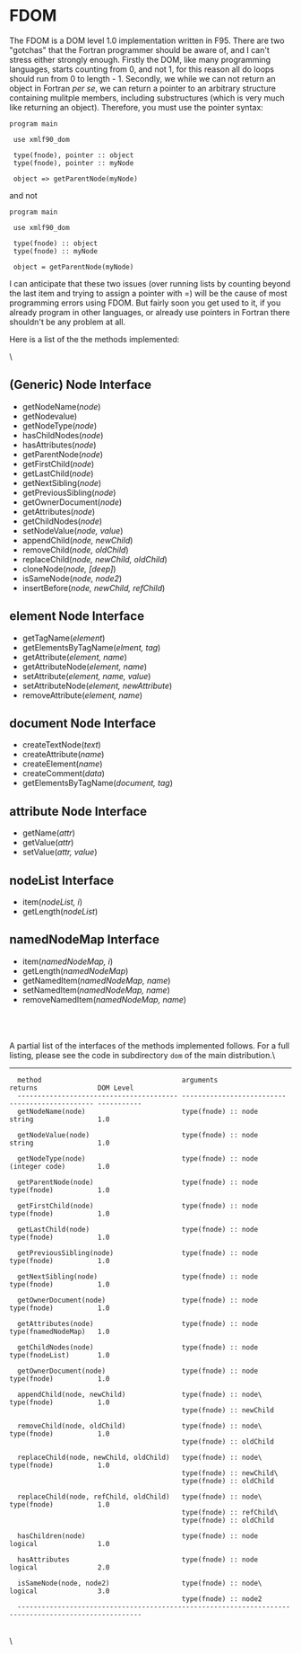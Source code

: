 FDOM
====

The FDOM is a DOM level 1.0 implementation written in F95. There are two
"gotchas" that the Fortran programmer should be aware of, and I can't
stress either strongly enough. Firstly the DOM, like many programming
languages, starts counting from 0, and not 1, for this reason all do
loops should run from 0 to length - 1. Secondly, we while we can not
return an object in Fortran *per se*, we can return a pointer to an
arbitrary structure containing mulitple members, including substructures
(which is very much like returning an object). Therefore, you must use
the pointer syntax:

    program main

     use xmlf90_dom
     
     type(fnode), pointer :: object
     type(fnode), pointer :: myNode
     
     object => getParentNode(myNode)
     

and not

    program main

     use xmlf90_dom
     
     type(fnode) :: object
     type(fnode) :: myNode
     
     object = getParentNode(myNode)
     

I can anticipate that these two issues (over running lists by counting
beyond the last item and trying to assign a pointer with =) will be the
cause of most programming errors using FDOM. But fairly soon you get
used to it, if you already program in other languages, or already use
pointers in Fortran there shouldn't be any problem at all.

Here is a list of the the methods implemented:

\

(Generic) Node Interface
------------------------

-   getNodeName(*node*)
-   getNodevalue)
-   getNodeType(*node*)
-   hasChildNodes(*node*)
-   hasAttributes(*node*)
-   getParentNode(*node*)
-   getFirstChild(*node*)
-   getLastChild(*node*)
-   getNextSibling(*node*)
-   getPreviousSibling(*node*)
-   getOwnerDocument(*node*)
-   getAttributes(*node*)
-   getChildNodes(*node*)
-   setNodeValue(*node, value*)
-   appendChild(*node, newChild*)
-   removeChild(*node, oldChild*)
-   replaceChild(*node, newChild, oldChild*)
-   cloneNode(*node, \[deep\]*)
-   isSameNode(*node, node2*)
-   insertBefore(*node, newChild, refChild*)

element Node Interface
----------------------

-   getTagName(*element*)
-   getElementsByTagName(*elment, tag*)
-   getAttribute(*element, name*)
-   getAttributeNode(*element, name*)
-   setAttribute(*element, name, value*)
-   setAttributeNode(*element, newAttribute*)
-   removeAttribute(*element, name*)

document Node Interface
-----------------------

-   createTextNode(*text*)
-   createAttribute(*name*)
-   createElement(*name*)
-   createComment(*data*)
-   getElementsByTagName(*document, tag*)

attribute Node Interface
------------------------

-   getName(*attr*)
-   getValue(*attr*)
-   setValue(*attr, value*)

nodeList Interface
------------------

-   item(*nodeList, i*)
-   getLength(*nodeList*)

namedNodeMap Interface
----------------------

-   item(*namedNodeMap, i*)
-   getLength(*namedNodeMap*)
-   getNamedItem(*namedNodeMap, name*)
-   setNamedItem(*namedNodeMap, name*)
-   removeNamedItem(*namedNodeMap, name*)

\
\
\
A partial list of the interfaces of the methods implemented follows. For
a full listing, please see the code in subdirectory `dom` of the main
distribution.\

-   -----------------------------------------------------------------------------------------------------
      method                                   arguments                  returns               DOM Level
      ---------------------------------------- -------------------------- --------------------- -----------
      getNodeName(node)                        type(fnode) :: node        string                1.0

      getNodeValue(node)                       type(fnode) :: node        string                1.0

      getNodeType(node)                        type(fnode) :: node        (integer code)        1.0

      getParentNode(node)                      type(fnode) :: node        type(fnode)           1.0

      getFirstChild(node)                      type(fnode) :: node        type(fnode)           1.0

      getLastChild(node)                       type(fnode) :: node        type(fnode)           1.0

      getPreviousSibling(node)                 type(fnode) :: node        type(fnode)           1.0

      getNextSibling(node)                     type(fnode) :: node        type(fnode)           1.0

      getOwnerDocument(node)                   type(fnode) :: node        type(fnode)           1.0

      getAttributes(node)                      type(fnode) :: node        type(fnamedNodeMap)   1.0

      getChildNodes(node)                      type(fnode) :: node        type(fnodeList)       1.0

      getOwnerDocument(node)                   type(fnode) :: node        type(fnode)           1.0

      appendChild(node, newChild)              type(fnode) :: node\       type(fnode)           1.0
                                               type(fnode) :: newChild                          

      removeChild(node, oldChild)              type(fnode) :: node\       type(fnode)           1.0
                                               type(fnode) :: oldChild                          

      replaceChild(node, newChild, oldChild)   type(fnode) :: node\       type(fnode)           1.0
                                               type(fnode) :: newChild\                         
                                               type(fnode) :: oldChild                          

      replaceChild(node, refChild, oldChild)   type(fnode) :: node\       type(fnode)           1.0
                                               type(fnode) :: refChild\                         
                                               type(fnode) :: oldChild                          

      hasChildren(node)                        type(fnode) :: node        logical               1.0

      hasAttributes                            type(fnode) :: node        logical               2.0

      isSameNode(node, node2)                  type(fnode) :: node\       logical               3.0
                                               type(fnode) :: node2                             
      -----------------------------------------------------------------------------------------------------

\
\

